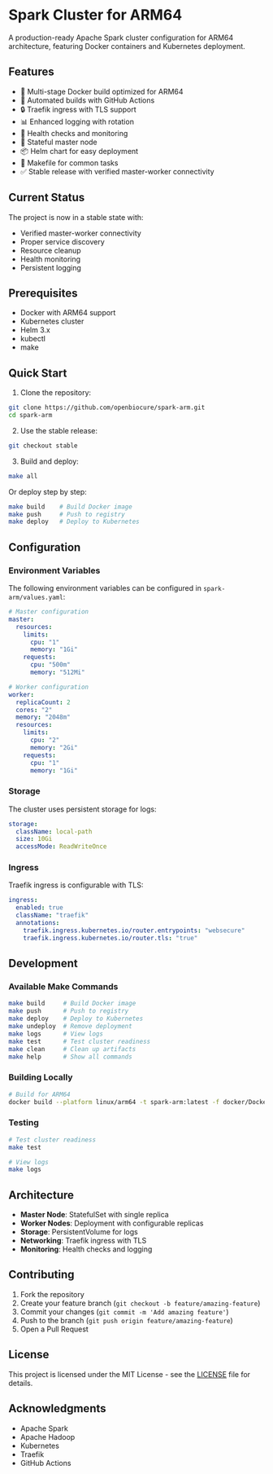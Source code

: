 # Spark Cluster for ARM64

A production-ready Apache Spark cluster configuration for ARM64 architecture, featuring Docker containers and Kubernetes deployment.

## Features

- 🐳 Multi-stage Docker build optimized for ARM64
- 🔄 Automated builds with GitHub Actions
- 🔒 Traefik ingress with TLS support
- 📊 Enhanced logging with rotation
- 🏥 Health checks and monitoring
- 🔄 Stateful master node
- 📦 Helm chart for easy deployment
- 🔧 Makefile for common tasks
- ✅ Stable release with verified master-worker connectivity

## Current Status

The project is now in a stable state with:
- Verified master-worker connectivity
- Proper service discovery
- Resource cleanup
- Health monitoring
- Persistent logging

## Prerequisites

- Docker with ARM64 support
- Kubernetes cluster
- Helm 3.x
- kubectl
- make

## Quick Start

1. Clone the repository:
```bash
git clone https://github.com/openbiocure/spark-arm.git
cd spark-arm
```

2. Use the stable release:
```bash
git checkout stable
```

3. Build and deploy:
```bash
make all
```

Or deploy step by step:
```bash
make build    # Build Docker image
make push     # Push to registry
make deploy   # Deploy to Kubernetes
```

## Configuration

### Environment Variables

The following environment variables can be configured in `spark-arm/values.yaml`:

```yaml
# Master configuration
master:
  resources:
    limits:
      cpu: "1"
      memory: "1Gi"
    requests:
      cpu: "500m"
      memory: "512Mi"

# Worker configuration
worker:
  replicaCount: 2
  cores: "2"
  memory: "2048m"
  resources:
    limits:
      cpu: "2"
      memory: "2Gi"
    requests:
      cpu: "1"
      memory: "1Gi"
```

### Storage

The cluster uses persistent storage for logs:
```yaml
storage:
  className: local-path
  size: 10Gi
  accessMode: ReadWriteOnce
```

### Ingress

Traefik ingress is configurable with TLS:
```yaml
ingress:
  enabled: true
  className: "traefik"
  annotations:
    traefik.ingress.kubernetes.io/router.entrypoints: "websecure"
    traefik.ingress.kubernetes.io/router.tls: "true"
```

## Development

### Available Make Commands

```bash
make build     # Build Docker image
make push      # Push to registry
make deploy    # Deploy to Kubernetes
make undeploy  # Remove deployment
make logs      # View logs
make test      # Test cluster readiness
make clean     # Clean up artifacts
make help      # Show all commands
```

### Building Locally

```bash
# Build for ARM64
docker build --platform linux/arm64 -t spark-arm:latest -f docker/Dockerfile .
```

### Testing

```bash
# Test cluster readiness
make test

# View logs
make logs
```

## Architecture

- **Master Node**: StatefulSet with single replica
- **Worker Nodes**: Deployment with configurable replicas
- **Storage**: PersistentVolume for logs
- **Networking**: Traefik ingress with TLS
- **Monitoring**: Health checks and logging

## Contributing

1. Fork the repository
2. Create your feature branch (`git checkout -b feature/amazing-feature`)
3. Commit your changes (`git commit -m 'Add amazing feature'`)
4. Push to the branch (`git push origin feature/amazing-feature`)
5. Open a Pull Request

## License

This project is licensed under the MIT License - see the [LICENSE](LICENSE) file for details.

## Acknowledgments

- Apache Spark
- Apache Hadoop
- Kubernetes
- Traefik
- GitHub Actions